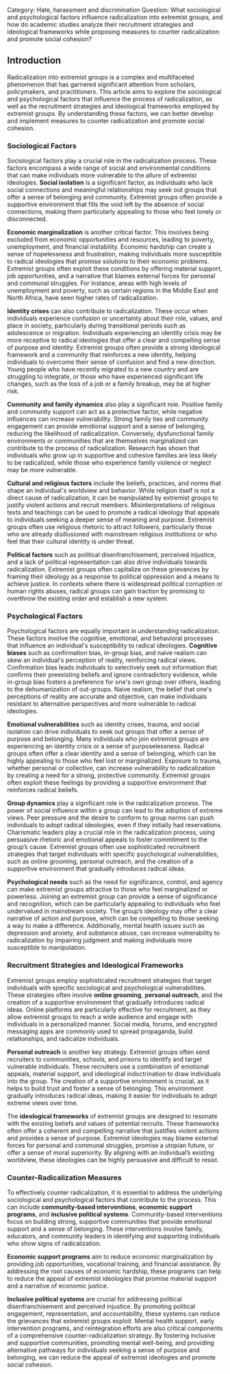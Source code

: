 Category: Hate, harassment and discrimination
Question: What sociological and psychological factors influence radicalization into extremist groups, and how do academic studies analyze their recruitment strategies and ideological frameworks while proposing measures to counter radicalization and promote social cohesion?


## Introduction

Radicalization into extremist groups is a complex and multifaceted phenomenon that has garnered significant attention from scholars, policymakers, and practitioners. This article aims to explore the sociological and psychological factors that influence the process of radicalization, as well as the recruitment strategies and ideological frameworks employed by extremist groups. By understanding these factors, we can better develop and implement measures to counter radicalization and promote social cohesion.

### Sociological Factors

Sociological factors play a crucial role in the radicalization process. These factors encompass a wide range of social and environmental conditions that can make individuals more vulnerable to the allure of extremist ideologies. **Social isolation** is a significant factor, as individuals who lack social connections and meaningful relationships may seek out groups that offer a sense of belonging and community. Extremist groups often provide a supportive environment that fills the void left by the absence of social connections, making them particularly appealing to those who feel lonely or disconnected.

**Economic marginalization** is another critical factor. This involves being excluded from economic opportunities and resources, leading to poverty, unemployment, and financial instability. Economic hardship can create a sense of hopelessness and frustration, making individuals more susceptible to radical ideologies that promise solutions to their economic problems. Extremist groups often exploit these conditions by offering material support, job opportunities, and a narrative that blames external forces for personal and communal struggles. For instance, areas with high levels of unemployment and poverty, such as certain regions in the Middle East and North Africa, have seen higher rates of radicalization.

**Identity crises** can also contribute to radicalization. These occur when individuals experience confusion or uncertainty about their role, values, and place in society, particularly during transitional periods such as adolescence or migration. Individuals experiencing an identity crisis may be more receptive to radical ideologies that offer a clear and compelling sense of purpose and identity. Extremist groups often provide a strong ideological framework and a community that reinforces a new identity, helping individuals to overcome their sense of confusion and find a new direction. Young people who have recently migrated to a new country and are struggling to integrate, or those who have experienced significant life changes, such as the loss of a job or a family breakup, may be at higher risk.

**Community and family dynamics** also play a significant role. Positive family and community support can act as a protective factor, while negative influences can increase vulnerability. Strong family ties and community engagement can provide emotional support and a sense of belonging, reducing the likelihood of radicalization. Conversely, dysfunctional family environments or communities that are themselves marginalized can contribute to the process of radicalization. Research has shown that individuals who grow up in supportive and cohesive families are less likely to be radicalized, while those who experience family violence or neglect may be more vulnerable.

**Cultural and religious factors** include the beliefs, practices, and norms that shape an individual's worldview and behavior. While religion itself is not a direct cause of radicalization, it can be manipulated by extremist groups to justify violent actions and recruit members. Misinterpretations of religious texts and teachings can be used to promote a radical ideology that appeals to individuals seeking a deeper sense of meaning and purpose. Extremist groups often use religious rhetoric to attract followers, particularly those who are already disillusioned with mainstream religious institutions or who feel that their cultural identity is under threat.

**Political factors** such as political disenfranchisement, perceived injustice, and a lack of political representation can also drive individuals towards radicalization. Extremist groups often capitalize on these grievances by framing their ideology as a response to political oppression and a means to achieve justice. In contexts where there is widespread political corruption or human rights abuses, radical groups can gain traction by promising to overthrow the existing order and establish a new system.

### Psychological Factors

Psychological factors are equally important in understanding radicalization. These factors involve the cognitive, emotional, and behavioral processes that influence an individual's susceptibility to radical ideologies. **Cognitive biases** such as confirmation bias, in-group bias, and naive realism can skew an individual's perception of reality, reinforcing radical views. Confirmation bias leads individuals to selectively seek out information that confirms their preexisting beliefs and ignore contradictory evidence, while in-group bias fosters a preference for one's own group over others, leading to the dehumanization of out-groups. Naive realism, the belief that one's perceptions of reality are accurate and objective, can make individuals resistant to alternative perspectives and more vulnerable to radical ideologies.

**Emotional vulnerabilities** such as identity crises, trauma, and social isolation can drive individuals to seek out groups that offer a sense of purpose and belonging. Many individuals who join extremist groups are experiencing an identity crisis or a sense of purposelessness. Radical groups often offer a clear identity and a sense of belonging, which can be highly appealing to those who feel lost or marginalized. Exposure to trauma, whether personal or collective, can increase vulnerability to radicalization by creating a need for a strong, protective community. Extremist groups often exploit these feelings by providing a supportive environment that reinforces radical beliefs.

**Group dynamics** play a significant role in the radicalization process. The power of social influence within a group can lead to the adoption of extreme views. Peer pressure and the desire to conform to group norms can push individuals to adopt radical ideologies, even if they initially had reservations. Charismatic leaders play a crucial role in the radicalization process, using persuasive rhetoric and emotional appeals to foster commitment to the group’s cause. Extremist groups often use sophisticated recruitment strategies that target individuals with specific psychological vulnerabilities, such as online grooming, personal outreach, and the creation of a supportive environment that gradually introduces radical ideas.

**Psychological needs** such as the need for significance, control, and agency can make extremist groups attractive to those who feel marginalized or powerless. Joining an extremist group can provide a sense of significance and recognition, which can be particularly appealing to individuals who feel undervalued in mainstream society. The group’s ideology may offer a clear narrative of action and purpose, which can be compelling to those seeking a way to make a difference. Additionally, mental health issues such as depression and anxiety, and substance abuse, can increase vulnerability to radicalization by impairing judgment and making individuals more susceptible to manipulation.

### Recruitment Strategies and Ideological Frameworks

Extremist groups employ sophisticated recruitment strategies that target individuals with specific sociological and psychological vulnerabilities. These strategies often involve **online grooming**, **personal outreach**, and the creation of a supportive environment that gradually introduces radical ideas. Online platforms are particularly effective for recruitment, as they allow extremist groups to reach a wide audience and engage with individuals in a personalized manner. Social media, forums, and encrypted messaging apps are commonly used to spread propaganda, build relationships, and radicalize individuals.

**Personal outreach** is another key strategy. Extremist groups often send recruiters to communities, schools, and prisons to identify and target vulnerable individuals. These recruiters use a combination of emotional appeals, material support, and ideological indoctrination to draw individuals into the group. The creation of a supportive environment is crucial, as it helps to build trust and foster a sense of belonging. This environment gradually introduces radical ideas, making it easier for individuals to adopt extreme views over time.

The **ideological frameworks** of extremist groups are designed to resonate with the existing beliefs and values of potential recruits. These frameworks often offer a coherent and compelling narrative that justifies violent actions and provides a sense of purpose. Extremist ideologies may blame external forces for personal and communal struggles, promise a utopian future, or offer a sense of moral superiority. By aligning with an individual’s existing worldview, these ideologies can be highly persuasive and difficult to resist.

### Counter-Radicalization Measures

To effectively counter radicalization, it is essential to address the underlying sociological and psychological factors that contribute to the process. This can include **community-based interventions**, **economic support programs**, and **inclusive political systems**. Community-based interventions focus on building strong, supportive communities that provide emotional support and a sense of belonging. These interventions involve family, educators, and community leaders in identifying and supporting individuals who show signs of radicalization.

**Economic support programs** aim to reduce economic marginalization by providing job opportunities, vocational training, and financial assistance. By addressing the root causes of economic hardship, these programs can help to reduce the appeal of extremist ideologies that promise material support and a narrative of economic justice.

**Inclusive political systems** are crucial for addressing political disenfranchisement and perceived injustice. By promoting political engagement, representation, and accountability, these systems can reduce the grievances that extremist groups exploit. Mental health support, early intervention programs, and reintegration efforts are also critical components of a comprehensive counter-radicalization strategy. By fostering inclusive and supportive communities, promoting mental well-being, and providing alternative pathways for individuals seeking a sense of purpose and belonging, we can reduce the appeal of extremist ideologies and promote social cohesion.


